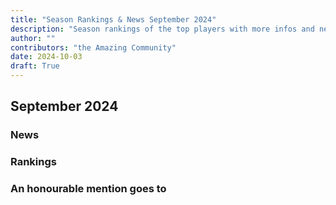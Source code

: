 ```yaml
---
title: "Season Rankings & News September 2024"
description: "Season rankings of the top players with more infos and news surrounding the season from September 2024"
author: ""
contributors: "the Amazing Community"
date: 2024-10-03
draft: True
---
```


## September 2024



### News



### Rankings



### An honourable mention goes to

